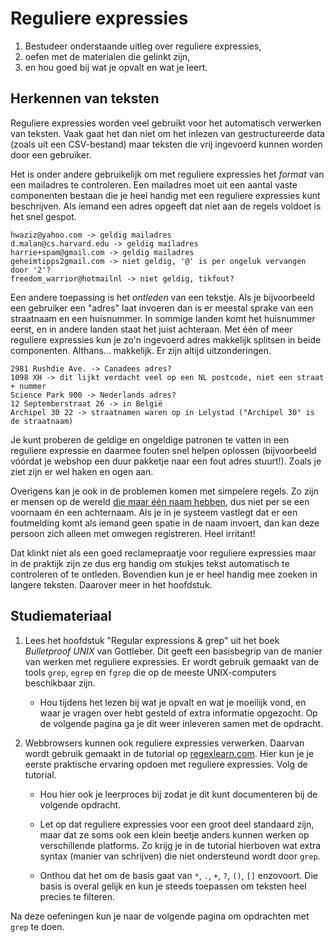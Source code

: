 # Reguliere expressies

1. Bestudeer onderstaande uitleg over reguliere expressies,
2. oefen met de materialen die gelinkt zijn,
2. en hou goed bij wat je opvalt en wat je leert.

## Herkennen van teksten

Reguliere expressies worden veel gebruikt voor het automatisch verwerken van teksten. Vaak gaat het dan niet om het inlezen van gestructureerde data (zoals uit een CSV-bestand) maar teksten die vrij ingevoerd kunnen worden door een gebruiker.

Het is onder andere gebruikelijk om met reguliere expressies het *format* van een mailadres te controleren. Een mailadres moet uit een aantal vaste componenten bestaan die je heel handig met een reguliere expressies kunt beschrijven. Als iemand een adres opgeeft dat niet aan de regels voldoet is het snel gespot.

    hwaziz@yahoo.com -> geldig mailadres
    d.malan@cs.harvard.edu -> geldig mailadres
    harrie+spam@gmail.com -> geldig mailadres
    geheimtipps2gmail.com -> niet geldig, '@' is per ongeluk vervangen door '2'?
    freedom_warrior@hotmailnl -> niet geldig, tikfout?

Een andere toepassing is het *ontleden* van een tekstje. Als je bijvoorbeeld een gebruiker een "adres" laat invoeren dan is er meestal sprake van een straatnaam en een huisnummer. In sommige landen komt het huisnummer eerst, en in andere landen staat het juist achteraan. Met één of meer reguliere expressies kun je zo'n ingevoerd adres makkelijk splitsen in beide componenten. Althans... makkelijk. Er zijn altijd uitzonderingen.

    2981 Rushdie Ave. -> Canadees adres?
    1098 XH -> dit lijkt verdacht veel op een NL postcode, niet een straat + nummer
    Science Park 900 -> Nederlands adres?
    12 Septemberstraat 26 -> in België
    Archipel 30 22 -> straatnamen waren op in Lelystad ("Archipel 30" is de straatnaam)

Je kunt proberen de geldige en ongeldige patronen te vatten in een reguliere expressie en daarmee fouten snel helpen oplossen (bijvoorbeeld vóórdat je webshop een duur pakketje naar een fout adres stuurt!). Zoals je ziet zijn er wel haken en ogen aan.

Overigens kan je ook in de problemen komen met simpelere regels. Zo zijn er mensen op de wereld [die maar één naam hebben](https://scholar.google.com/citations?user=eGOkAUMAAAAJ&hl=nl&oi=ao), dus niet per se een voornaam én een achternaam. Als je in je systeem vastlegt dat er een foutmelding komt als iemand geen spatie in de naam invoert, dan kan deze persoon zich alleen met omwegen registreren. Heel irritant!

Dat klinkt niet als een goed reclamepraatje voor reguliere expressies maar in de praktijk zijn ze dus erg handig om stukjes tekst automatisch te controleren of te ontleden. Bovendien kun je er heel handig mee zoeken in langere teksten. Daarover meer in het hoofdstuk.

## Studiemateriaal

1.  Lees het hoofdstuk "Regular expressions & grep" uit het boek _Bulletproof UNIX_ van Gottleber. Dit geeft een basisbegrip van de manier van werken met reguliere expressies. Er wordt gebruik gemaakt van de tools `grep`, `egrep` en `fgrep` die op de meeste UNIX-computers beschikbaar zijn.

    - Hou tijdens het lezen bij wat je opvalt en wat je moeilijk vond, en waar je vragen over hebt gesteld of extra informatie opgezocht. Op de volgende pagina ga je dit weer inleveren samen met de opdracht.

2.  Webbrowsers kunnen ook reguliere expressies verwerken. Daarvan wordt gebruik gemaakt in de tutorial op [regexlearn.com](https://regexlearn.com/learn/regex101). Hier kun je je eerste praktische ervaring opdoen met reguliere expressies. Volg de tutorial.

    - Hou hier ook je leerproces bij zodat je dit kunt documenteren bij de volgende opdracht.

    - Let op dat reguliere expressies voor een groot deel standaard zijn, maar dat ze soms ook een klein beetje anders kunnen werken op verschillende platforms. Zo krijg je in de tutorial hierboven wat extra syntax (manier van schrijven) die niet ondersteund wordt door `grep`.

    - Onthou dat het om de basis gaat van `*`, `.`, `+`, `?`, `()`, `[]` enzovoort. Die basis is overal gelijk en kun je steeds toepassen om teksten heel precies te filteren.

Na deze oefeningen kun je naar de volgende pagina om opdrachten met `grep` te doen.
